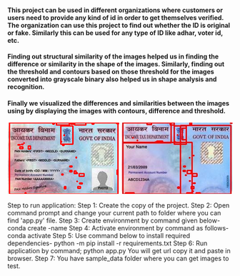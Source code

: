 #### This project can be used in different organizations where customers or users need to provide any kind of id in order to get themselves verified. The organization can use this project to find out whether the ID is original or fake. Similarly this can be used for any type of ID like adhar, voter id, etc.
#### Finding out structural similarity of the images helped us in finding the difference or similarity in the shape of the images. Similarly, finding out the threshold and contours based on those threshold for the images converted into grayscale binary also helped us in shape analysis and recognition. 
#### Finally we visualized the differences and similarities between the images using by displaying the images with contours, difference and threshold.  

<img src="https://github.com/Mobolaji-Github/Pan-Card-Tampering-Flask-App/blob/master/app/static/generated/image_original.png?raw=true">
<img src="https://github.com/Mobolaji-Github/Pan-Card-Tampering-Flask-App/blob/master/app/static/generated/image_uploaded.jpg?raw=true">



Step to run application:
Step 1:	Create the copy of the project.
Step 2: Open command prompt and change your current path 
to folder where you can find 'app.py' file.
Step 3: Create environment by command given below-
conda create -name <environment name>
Step 4: Activate environment by command as follows-
conda activate <environment name>
Step 5: Use command below to install required dependencies-
python -m pip install -r requirements.txt
Step 6: Run application by command;
python app.py
You will get url copy it and paste in browser.
Step 7: You have sample_data folder where you can get images to test.
